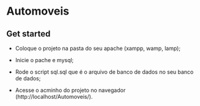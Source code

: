 # Automoveis

## Get started

* Coloque o projeto na pasta do seu apache (xampp, wamp, lamp);

* Inicie o pache e mysql;

* Rode o script sql.sql que é o arquivo de banco de dados no seu banco de dados;

* Acesse o acminho do projeto no navegador (http://localhost/Automoveis/).
